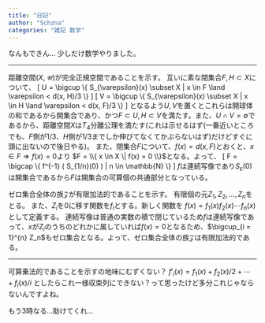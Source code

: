 ```yaml
---
title: "日記"
author: "Schzna"
categories: "雑記 数学"
---
```


なんもできん...
少しだけ数学やりました。
<!--more-->

---

距離空間$(X, \mathscr{U})$が完全正規空間であることを示す。
互いに素な閉集合$F, H \subset X$について、
\[
    U = \bigcup \\{ S_{\varepsilon}(x) \subset X \| x \in F \land \varepsilon < d(x, H)/3 \\}
\]
\[
    V = \bigcup \\{ S_{\varepsilon}(x) \subset X \| x \in H \land \varepsilon < d(x, F)/3 \\}
\]
となるよう$U, V$を置くとこれらは開球体の和であるから開集合であり、かつ$F \subset U, H \subset V$を満たす。また、$U \cap V = \emptyset$であるから、距離空間$X$は$T_4$分離公理を満たす(<emph>これは示せるはず(一番近いところでも、$F$側が$1/3$、$H$側が$1/3$までしか伸びてなくてかぶらないはず)だけどすぐに頭に出ないので後日やる</emph>)。
また、閉集合$F$について、$f(x) = d(x, F)$とおくと、$x \in F \Rightarrow f(x) = 0$より
$F = \\{ x \in X \| f(x) = 0 \\}$となる。よって、
\[
    F = \bigcap \\{ f^{-1} ( S_{1/n}(0) ) \| n \in \mathbb{N} \\}
\]
$f$は連続写像であり$S_{\varepsilon}(0)$は開集合であるから$F$は開集合の可算個の共通部分となっている。

ゼロ集合全体の族$\mathscr{Z}$が有限加法的であることを示す。
有限個の元$Z_1, Z_2, \ldots, Z_n$をとる。
また、$Z_i$を$0$に移す関数を$f_i$とする。新しく関数を
$f(x) = f_1(x)f_2(x)\cdots f_n(x)$として定義する。
連続写像は普通の実数の積で閉じているため$f$は連続写像であって、$x$が$Z_i$のうちのどれかに属していれば$f(x)=0$となるため、$\bigcup_{i = 1}^{n} Z_n$もゼロ集合となる。よって、ゼロ集合全体の族$\mathscr{Z}$は有限加法的である。

---

可算乗法的であることを示すの地味にむずくない？
$f'_i(x) = f_1(x) + f_2(x)/2 + \cdots + f_i(x)/i$
としたらこれ一様収束列にできない？って思ったけど多分これじゃならないんですよね。

もう3時なる...助けてくれ...
